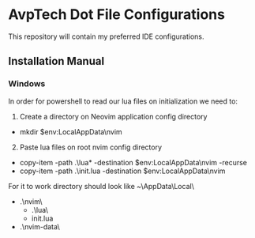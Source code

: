# AvpTech Dot File Configurations
This repository will contain my preferred IDE configurations.

## Installation Manual

### Windows

In order for powershell to read our lua files on initialization we need to:

1. Create a directory on Neovim application config directory
- mkdir $env:LocalAppData\nvim 
2. Paste lua files on root nvim config directory 
- copy-item -path .\lua\* -destination $env:LocalAppData\nvim -recurse
- copy-item -path .\init.lua -destination $env:LocalAppData\nvim

For it to work directory should look like 
~\AppData\Local\
  - .\nvim\
    - .\lua\
    - init.lua
  - .\nvim-data\
      

